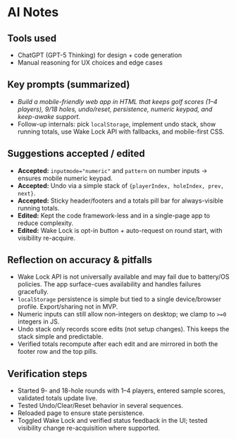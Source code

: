 # AI Notes

## Tools used
- ChatGPT (GPT-5 Thinking) for design + code generation
- Manual reasoning for UX choices and edge cases

## Key prompts (summarized)
- *Build a mobile-friendly web app in HTML that keeps golf scores (1–4 players), 9/18 holes, undo/reset, persistence, numeric keypad, and keep-awake support.*
- Follow-up internals: pick `localStorage`, implement undo stack, show running totals, use Wake Lock API with fallbacks, and mobile-first CSS.

## Suggestions accepted / edited
- **Accepted:** `inputmode="numeric"` and `pattern` on number inputs → ensures mobile numeric keypad.
- **Accepted:** Undo via a simple stack of `{playerIndex, holeIndex, prev, next}`.
- **Accepted:** Sticky header/footers and a totals pill bar for always-visible running totals.
- **Edited:** Kept the code framework-less and in a single-page app to reduce complexity.
- **Edited:** Wake Lock is opt-in button + auto-request on round start, with visibility re-acquire.

## Reflection on accuracy & pitfalls
- Wake Lock API is not universally available and may fail due to battery/OS policies. The app surface-cues availability and handles failures gracefully.
- `localStorage` persistence is simple but tied to a single device/browser profile. Export/sharing not in MVP.
- Numeric inputs can still allow non-integers on desktop; we clamp to `>=0` integers in JS.
- Undo stack only records score edits (not setup changes). This keeps the stack simple and predictable.
- Verified totals recompute after each edit and are mirrored in both the footer row and the top pills.

## Verification steps
- Started 9- and 18-hole rounds with 1–4 players, entered sample scores, validated totals update live.
- Tested Undo/Clear/Reset behavior in several sequences.
- Reloaded page to ensure state persistence.
- Toggled Wake Lock and verified status feedback in the UI; tested visibility change re-acquisition where supported.

